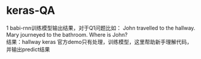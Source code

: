 # keras-QA
1 babi-rnn训练模型输出结果，对于Q1问题比如：
John travelled to the hallway.
Mary journeyed to the bathroom.
Where is John? 	
结果：hallway
keras 官方demo只有处理，训练模型，这里帮助新手理解代码，并输出predict结果

